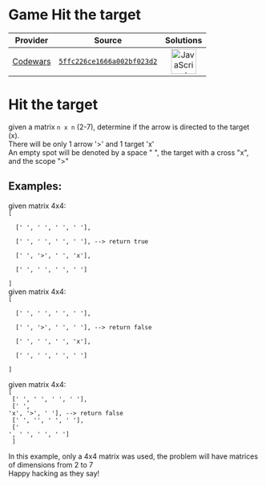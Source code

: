 [_metadata_:generated]: - "true"

# Game Hit the target

<!-- INFO TABLE BEGIN -->

| Provider                                        | Source                                                                               | Solutions                                                                                                                                                    |
| :---------------------------------------------: | :----------------------------------------------------------------------------------: | :----------------------------------------------------------------------------------------------------------------------------------------------------------: |
| [Codewars](../../../docs/providers/Codewars.md) | [`5ffc226ce1666a002bf023d2`](https://www.codewars.com/kata/5ffc226ce1666a002bf023d2) | [<img src="https://res.cloudinary.com/rascaltwo/image/upload/v1631924076/javascript_ehszr7.svg" alt="JavaScript" title="JavaScript" width="50" />](solve.js) |

<!-- INFO TABLE END -->

<h1>Hit the target</h1>
given a matrix <code>n x n</code> (2-7), determine if the arrow is directed to the target (x). <br>
There will be only 1 arrow '>' and 1 target 'x'<br>
An empty spot will be denoted by a space " ", the target with a cross "x", and the scope ">"
<h2>Examples:</h2>
given matrix 4x4: <br>
  <code>[<br>
  [' ', ' ', ' ', ' '],<br>
  [' ', ' ', ' ', ' '], --> return true<br>
  [' ', '>', ' ', 'x'],<br>
  [' ', ' ', ' ', ' ']<br>
] </code><br>
given matrix 4x4: <br>
  <code>[<br>
  [' ', ' ', ' ', ' '],<br>
  [' ', '>', ' ', ' '], --> return false<br>
  [' ', ' ', ' ', 'x'],<br>
  [' ', ' ', ' ', ' ']<br>
] </code><br>

given matrix 4x4: <br>
  <code>[<br>
  [' ', ' ', ' ', ' '],<br>
  [' ', 'x', '>', ' '], --> return false<br>
  [' ', '', ' ', ' '],<br>
  [' ', ' ', ' ', ' ']<br>
] </code>


In this example, only a 4x4 matrix was used, the problem will have matrices of dimensions from 2 to 7<br>
Happy hacking as they say!
